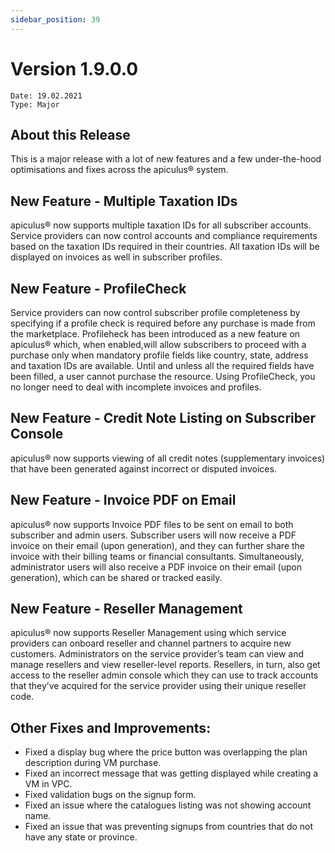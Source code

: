 ```yaml
---
sidebar_position: 39
---
```

# Version 1.9.0.0
```
Date: 19.02.2021
Type: Major
```

## About this Release

This is a major release with a lot of new features and a few under-the-hood optimisations and fixes across the apiculus® system.

## New Feature - Multiple Taxation IDs

apiculus® now supports multiple taxation IDs for all subscriber accounts. Service providers can now control accounts and compliance requirements based on the taxation IDs required in their countries. All taxation IDs will be displayed on invoices as well in subscriber profiles.

## New Feature - ProfileCheck

Service providers can now control subscriber profile completeness by specifying if a profile check is required before any purchase is made from the marketplace. Profileheck has been introduced as a new feature on apiculus® which, when enabled,will allow subscribers to proceed with a purchase only when mandatory profile fields like country, state, address and taxation IDs are available. Until and unless all the required fields have been filled, a user cannot purchase the resource. Using ProfileCheck, you no longer need to deal with incomplete invoices and profiles.

## New Feature - Credit Note Listing on Subscriber Console

apiculus® now supports viewing of all credit notes (supplementary invoices) that have been generated against incorrect or disputed invoices.

## New Feature - Invoice PDF on Email

apiculus® now supports Invoice PDF files to be sent on email to both subscriber and admin users. Subscriber users will now receive a PDF invoice on their email (upon generation), and they can further share the invoice with their billing teams or financial consultants. Simultaneously, administrator users will also receive a PDF invoice on their email (upon generation), which can be shared or tracked easily.

## New Feature - Reseller Management

apiculus® now supports Reseller Management using which service providers can onboard reseller and channel partners to acquire new customers. Administrators on the service provider’s team can view and manage resellers and view reseller-level reports. Resellers, in turn, also get access to the reseller admin console which they can use to track accounts that they’ve acquired for the service provider using their unique reseller code.

## Other Fixes and Improvements:

- Fixed a display bug where the price button was overlapping the plan description during VM purchase.
- Fixed an incorrect message that was getting displayed while creating a VM in VPC.
- Fixed validation bugs on the signup form.
- Fixed an issue where the catalogues listing was not showing account name.
- Fixed an issue that was preventing signups from countries that do not have any state or province.




